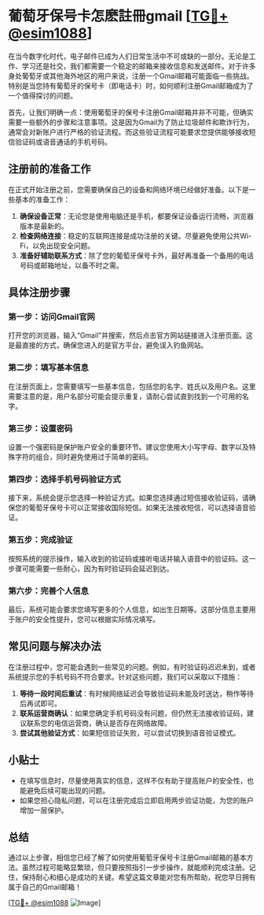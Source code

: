# 葡萄牙保号卡怎麽註冊gmail [[TG💪+ @esim1088](https://t.me/s/esim1088)]

在当今数字化时代，电子邮件已成为人们日常生活中不可或缺的一部分。无论是工作、学习还是社交，我们都需要一个稳定的邮箱来接收信息和发送邮件。对于许多身处葡萄牙或其他海外地区的用户来说，注册一个Gmail邮箱可能面临一些挑战。特别是当您持有葡萄牙的保号卡（即电话卡）时，如何顺利注册Gmail邮箱成为了一个值得探讨的问题。

首先，让我们明确一点：使用葡萄牙的保号卡注册Gmail邮箱并非不可能，但确实需要一些额外的步骤和注意事项。这是因为Gmail为了防止垃圾邮件和欺诈行为，通常会对新账户进行严格的验证流程。而这些验证流程可能要求您提供能够接收短信验证码或语音通话的手机号码。

## 注册前的准备工作

在正式开始注册之前，您需要确保自己的设备和网络环境已经做好准备。以下是一些基本的准备工作：

1. **确保设备正常**：无论您是使用电脑还是手机，都要保证设备运行流畅，浏览器版本是最新的。
2. **检查网络连接**：稳定的互联网连接是成功注册的关键。尽量避免使用公共Wi-Fi，以免出现安全问题。
3. **准备好辅助联系方式**：除了您的葡萄牙保号卡外，最好再准备一个备用的电话号码或邮箱地址，以备不时之需。

## 具体注册步骤

### 第一步：访问Gmail官网

打开您的浏览器，输入“Gmail”并搜索，然后点击官方网站链接进入注册页面。这是最直接的方式，确保您进入的是官方平台，避免误入钓鱼网站。

### 第二步：填写基本信息

在注册页面上，您需要填写一些基本信息，包括您的名字、姓氏以及用户名。这里需要注意的是，用户名部分可能会提示重复，请耐心尝试直到找到一个可用的名字。

### 第三步：设置密码

设置一个强密码是保护账户安全的重要环节。建议您使用大小写字母、数字以及特殊字符的组合，同时避免使用过于简单的密码。

### 第四步：选择手机号码验证方式

接下来，系统会提示您选择一种验证方式。如果您选择通过短信接收验证码，请确保您的葡萄牙保号卡可以正常接收国际短信。如果无法接收短信，可以选择语音验证。

### 第五步：完成验证

按照系统的提示操作，输入收到的验证码或接听电话并输入语音中的验证码。这一步骤可能需要一些耐心，因为有时验证码会延迟到达。

### 第六步：完善个人信息

最后，系统可能会要求您填写更多的个人信息，如出生日期等。这部分信息主要用于账户的安全性提升，您可以根据实际情况填写。

## 常见问题与解决办法

在注册过程中，您可能会遇到一些常见的问题。例如，有时验证码迟迟未到，或者系统提示您的手机号码不符合要求。针对这些问题，我们可以采取以下措施：

1. **等待一段时间后重试**：有时候网络延迟会导致验证码未能及时送达，稍作等待后再试即可。
2. **联系运营商确认**：如果您确定手机号码没有问题，但仍然无法接收验证码，建议联系您的电信运营商，确认是否存在网络故障。
3. **尝试其他验证方式**：如果短信验证失败，可以尝试切换到语音验证模式。

## 小贴士

- 在填写信息时，尽量使用真实的信息，这样不仅有助于提高账户的安全性，也能避免后续可能出现的问题。
- 如果您担心隐私问题，可以在注册完成后立即启用两步验证功能，为您的账户增加一层保护。

## 总结

通过以上步骤，相信您已经了解了如何使用葡萄牙保号卡注册Gmail邮箱的基本方法。虽然过程可能略显繁琐，但只要按照指引一步步操作，就能顺利完成注册。记住，保持耐心和细心是成功的关键。希望这篇文章能对您有所帮助，祝您早日拥有属于自己的Gmail邮箱！

[[TG💪+ @esim1088](https://t.me/s/esim1088) ![Image](https://i.postimg.cc/4NQfJmqS/Snipaste-2025-05-13-00-14-12.png)]